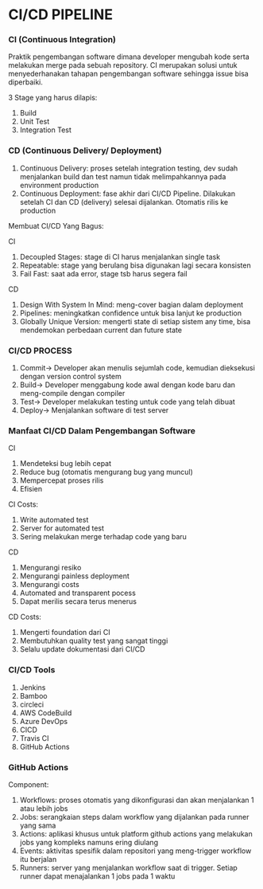# CI/CD PIPELINE

### CI (Continuous Integration)
Praktik pengembangan software dimana developer mengubah kode serta 
melakukan merge pada sebuah repository. CI merupakan solusi untuk 
menyederhanakan tahapan pengembangan software sehingga issue bisa 
diperbaiki.
 
3 Stage yang harus dilapis:
1. Build
2. Unit Test
3. Integration Test

### CD (Continuous Delivery/ Deployment)
1. Continuous Delivery: proses setelah integration testing, dev sudah 
menjalankan build dan test namun tidak melimpahkannya pada environment 
production
2. Continuous Deployment: fase akhir dari CI/CD Pipeline. Dilakukan 
setelah CI dan CD (delivery) selesai dijalankan. Otomatis rilis ke production

Membuat CI/CD Yang Bagus:

CI
1. Decoupled Stages: stage di CI harus menjalankan single task
2. Repeatable: stage yang berulang bisa digunakan lagi secara konsisten
3. Fail Fast: saat ada error, stage tsb harus segera fail

CD
1. Design With System In Mind: meng-cover bagian dalam deployment
2. Pipelines: meningkatkan confidence untuk bisa lanjut ke production
3. Globally Unique Version: mengerti state di setiap sistem any time, 
bisa mendemokan perbedaan current dan future state

### CI/CD PROCESS
1. Commit-> Developer akan menulis sejumlah code, kemudian dieksekusi dengan version control system
2. Build-> Developer menggabung kode awal dengan kode baru dan meng-compile dengan compiler
3. Test-> Developer melakukan testing untuk code yang telah dibuat
4. Deploy-> Menjalankan software di test server

### Manfaat CI/CD Dalam Pengembangan Software
CI
1. Mendeteksi bug lebih cepat
2. Reduce bug (otomatis mengurang bug yang muncul)
3. Mempercepat proses rilis
4. Efisien

CI Costs:
1. Write automated test
2. Server for automated test
3. Sering melakukan merge terhadap code yang baru

CD
1. Mengurangi resiko
2. Mengurangi painless deployment
3. Mengurangi costs
4. Automated and transparent pocess
5. Dapat merilis secara terus menerus

CD Costs:
1. Mengerti foundation dari CI
2. Membutuhkan quality test yang sangat tinggi
3. Selalu update dokumentasi dari CI/CD

### CI/CD Tools
1. Jenkins
2. Bamboo
3. circleci
4. AWS CodeBuild
5. Azure DevOps
6. CICD
7. Travis CI
8. GitHub Actions

### GitHub Actions
Component:
1. Workflows: proses otomatis yang dikonfigurasi dan akan menjalankan 1 
atau lebih jobs
2. Jobs: serangkaian steps dalam workflow yang dijalankan pada runner 
yang sama
3. Actions: aplikasi khusus untuk platform github actions yang melakukan 
jobs yang kompleks namuns ering diulang
4. Events: aktivitas spesifik dalam repositori yang meng-trigger 
workflow itu berjalan
5. Runners: server yang menjalankan workflow saat di trigger. Setiap 
runner dapat menajalankan 1 jobs pada 1 waktu